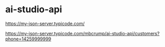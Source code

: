 # ai-studio-api

https://my-json-server.typicode.com/

https://my-json-server.typicode.com/mbcrump/ai-studio-api/customers?phone=14259999999
